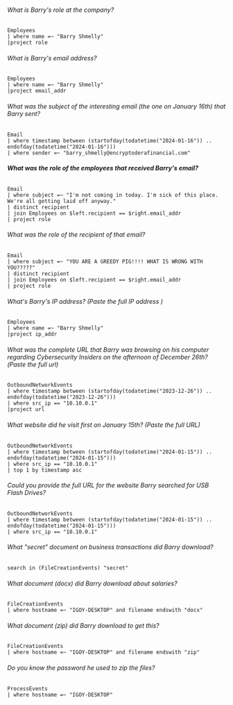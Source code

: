 ###### What is Barry's role at the company?
```kql
Employees
| where name =~ "Barry Shmelly"
|project role
```

###### What is Barry's email address?
```kql
Employees
| where name =~ "Barry Shmelly"
|project email_addr
```

###### What was the subject of the interesting email (the one on January 16th) that Barry sent?
```kql
Email
| where timestamp between (startofday(todatetime("2024-01-16")) .. endofday(todatetime("2024-01-16")))
| where sender =~ "barry_shmelly@encryptoderafinancial.com"
```

###### **What was the role of the employees that received Barry's email?**
```kql
Email
| where subject =~ "I'm not coming in today. I'm sick of this place. We're all getting laid off anyway."
| distinct recipient
| join Employees on $left.recipient == $right.email_addr
| project role
```

###### What was the role of the recipient of that email?
```kql
Email
| where subject =~ "YOU ARE A GREEDY PIG!!!! WHAT IS WRONG WITH YOU?????"
| distinct recipient
| join Employees on $left.recipient == $right.email_addr
| project role
```

###### What's Barry's IP address? (Paste the full IP address )
```kql
Employees
| where name =~ "Barry Shmelly"
|project ip_addr
```

###### What was the complete URL that Barry was browsing on his computer regarding Cybersecurity Insiders on the afternoon of December 26th?(Paste the full url)
```kql
OutboundNetworkEvents
| where timestamp between (startofday(todatetime("2023-12-26")) .. endofday(todatetime("2023-12-26")))
| where src_ip == "10.10.0.1"
|project url
```

###### What website did he visit first on January 15th? (Paste the full URL)
```kql
OutboundNetworkEvents
| where timestamp between (startofday(todatetime("2024-01-15")) .. endofday(todatetime("2024-01-15")))
| where src_ip == "10.10.0.1"
| top 1 by timestamp asc
```

###### Could you provide the full URL for the website Barry searched for USB Flash Drives?
```kql
OutboundNetworkEvents
| where timestamp between (startofday(todatetime("2024-01-15")) .. endofday(todatetime("2024-01-15")))
| where src_ip == "10.10.0.1"
```

###### What "secret" document on business transactions did Barry download?
```kql
search in (FileCreationEvents) "secret"
```

###### What document (docx) did Barry download about salaries?
```kql
FileCreationEvents
| where hostname =~ "IGOY-DESKTOP" and filename endswith "docx"
```

###### What document (zip) did Barry download to get this?
```kql
FileCreationEvents
| where hostname =~ "IGOY-DESKTOP" and filename endswith "zip"
```

###### Do you know the password he used to zip the files?
```kql
ProcessEvents
| where hostname =~ "IGOY-DESKTOP"
```